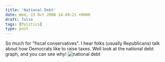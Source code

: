 ```yaml
---
title: 'National Debt'
date: Wed, 15 Oct 2008 14:49:21 +0000
draft: false
tags: [Politics]
type: post
---
```


So much for "fiscal conservatives". I hear folks (usually Republicans) talk about how Democrats like to raise taxes. Well look at the national debt graph, and you can see why! ![national debt](http://www.newsmeat.com/images/debtchart.gif)